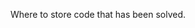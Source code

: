 Where to store code that has been solved.

<!---
Defylogicguy/Defylogicguy is a ✨ special ✨ repository because its `README.md` (this file) appears on your GitHub profile.
You can click the Preview link to take a look at your changes.
--->

